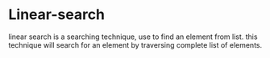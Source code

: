# Linear-search
linear search is a searching  technique, use to find an element from list. 
this technique will search for an element by traversing complete list of elements.
